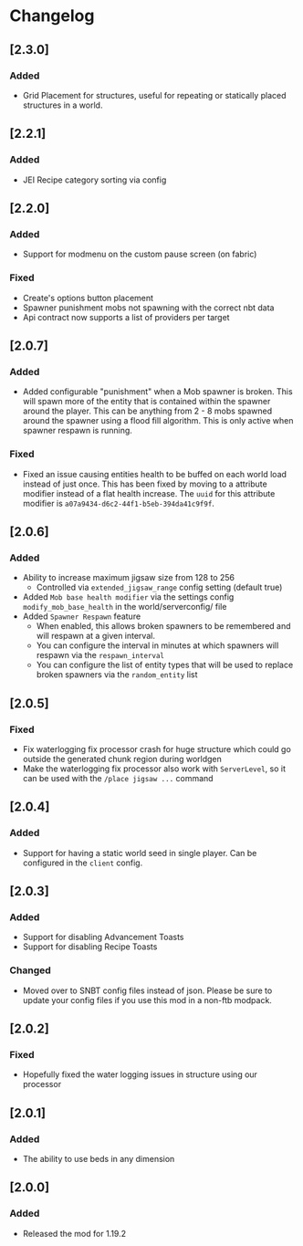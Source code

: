 # Changelog

## [2.3.0]

### Added

- Grid Placement for structures, useful for repeating or statically placed structures in a world.

## [2.2.1]

### Added

- JEI Recipe category sorting via config

## [2.2.0]

### Added

- Support for modmenu on the custom pause screen (on fabric)

### Fixed

- Create's options button placement
- Spawner punishment mobs not spawning with the correct nbt data
- Api contract now supports a list of providers per target


## [2.0.7]

### Added

- Added configurable "punishment" when a Mob spawner is broken. This will spawn more of the entity that is contained within the spawner around the player. This can be anything from 2 - 8 mobs spawned around the spawner using a flood fill algorithm. This is only active when spawner respawn is running.

### Fixed

- Fixed an issue causing entities health to be buffed on each world load instead of just once. This has been fixed by moving to a attribute modifier instead of a flat health increase. The `uuid` for this attribute modifier is `a07a9434-d6c2-44f1-b5eb-394da41c9f9f`.

## [2.0.6]

### Added
- Ability to increase maximum jigsaw size from 128 to 256
  - Controlled via `extended_jigsaw_range` config setting (default true)
- Added `Mob base health modifier` via the settings config `modify_mob_base_health` in the world/serverconfig/ file
- Added `Spawner Respawn` feature
  - When enabled, this allows broken spawners to be remembered and will respawn at a given interval.
  - You can configure the interval in minutes at which spawners will respawn via the `respawn_interval`
  - You can configure the list of entity types that will be used to replace broken spawners via the `random_entity` list

## [2.0.5]

### Fixed

- Fix waterlogging fix processor crash for huge structure which could go outside the generated chunk region during worldgen
- Make the waterlogging fix processor also work with `ServerLevel`, so it can be used with the `/place jigsaw ...` command

## [2.0.4]

### Added

- Support for having a static world seed in single player. Can be configured in the `client` config.

## [2.0.3]

### Added

- Support for disabling Advancement Toasts 
- Support for disabling Recipe Toasts

### Changed 

- Moved over to SNBT config files instead of json. Please be sure to update your config files if you use this mod in a non-ftb modpack.

## [2.0.2]

### Fixed

- Hopefully fixed the water logging issues in structure using our processor

## [2.0.1]

### Added

- The ability to use beds in any dimension

## [2.0.0]

### Added

- Released the mod for 1.19.2
